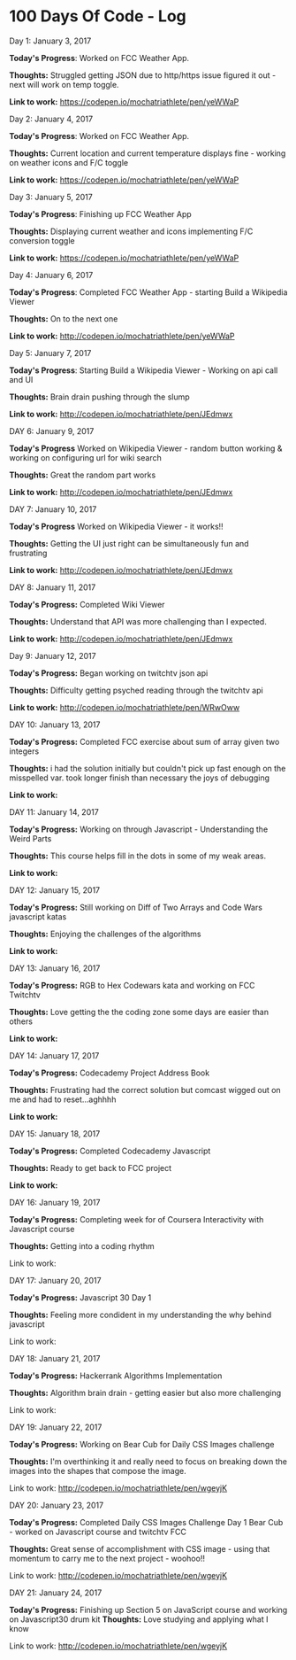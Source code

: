 # 100 Days Of Code - Log

Day 1: January 3, 2017 

**Today's Progress**: 
Worked on FCC Weather App.

**Thoughts:** 
Struggled getting JSON due to http/https issue figured it out - next will work on temp toggle.

**Link to work:** 
https://codepen.io/mochatriathlete/pen/yeWWaP

Day 2: January 4, 2017

**Today's Progress**:
Worked on FCC Weather App.

**Thoughts:**
Current location and current temperature displays fine - working on weather icons and F/C toggle

**Link to work:**
https://codepen.io/mochatriathlete/pen/yeWWaP

Day 3: January 5, 2017

**Today's Progress**:
Finishing up FCC Weather App

**Thoughts:**
Displaying current weather and icons implementing F/C conversion toggle

**Link to work:**
https://codepen.io/mochatriathlete/pen/yeWWaP

Day 4: January 6, 2017

**Today's Progress**:
Completed FCC Weather App - starting Build a Wikipedia Viewer

**Thoughts:**
On to the next one

**Link to work:**
http://codepen.io/mochatriathlete/pen/yeWWaP

Day 5: January 7, 2017

**Today's Progress**:
Starting Build a Wikipedia Viewer - Working on api call and UI

**Thoughts:**
Brain drain pushing through the slump

**Link to work:**
http://codepen.io/mochatriathlete/pen/JEdmwx

DAY 6: January 9, 2017

**Today's Progress**
Worked on Wikipedia Viewer - random button working & working on configuring url for wiki search

**Thoughts:**
Great the random part works

**Link to work:**
http://codepen.io/mochatriathlete/pen/JEdmwx

DAY 7: January 10, 2017

**Today's Progress**
Worked on Wikipedia Viewer - it works!!

**Thoughts:**
Getting the UI just right can be simultaneously fun and frustrating

**Link to work:**
http://codepen.io/mochatriathlete/pen/JEdmwx

DAY 8: January 11, 2017

**Today's Progress:**
Completed Wiki Viewer

**Thoughts:**
Understand that API was more challenging than I expected.

**Link to work:**
http://codepen.io/mochatriathlete/pen/JEdmwx

 Day 9: January 12, 2017

**Today's Progress:**
Began working on twitchtv json api

**Thoughts:**
Difficulty getting psyched reading through the twitchtv api

**Link to work:**
http://codepen.io/mochatriathlete/pen/WRwOww

DAY 10: January 13, 2017

**Today's Progress:**
Completed FCC exercise about sum of array given two integers

**Thoughts:**
i had the solution initially but couldn't pick up fast enough on the misspelled var. took longer finish than necessary the joys of debugging

**Link to work:**

DAY 11: January 14, 2017

**Today's Progress:**
Working on through Javascript - Understanding the Weird Parts 

**Thoughts:**
This course helps fill in the dots in some of my weak areas.

**Link to work:**

DAY 12: January 15, 2017

**Today's Progress:**
Still working on Diff of Two Arrays and Code Wars javascript katas

**Thoughts:**
Enjoying the challenges of the algorithms

**Link to work:**

DAY 13: January 16, 2017

**Today's Progress:**
RGB to Hex Codewars kata and working on FCC Twitchtv

**Thoughts:**
Love getting the the coding zone some days are easier than others

**Link to work:**

DAY 14: January 17, 2017

**Today's Progress:**
Codecademy Project Address Book

**Thoughts:**
Frustrating had the correct solution but comcast wigged out on me and had to reset...aghhhh

**Link to work:**

DAY 15: January 18, 2017

**Today's Progress:**
Completed Codecademy Javascript

**Thoughts:**
Ready to get back to FCC project 

**Link to work:**

DAY 16: January 19, 2017

**Today's Progress:** 
Completing week for of Coursera Interactivity with Javascript course

**Thoughts:** 
Getting into a coding rhythm

Link to work:

DAY 17: January 20, 2017

**Today's Progress:** 
Javascript 30 Day 1 

**Thoughts:** 
Feeling more condident in my understanding the why behind javascript

Link to work:

DAY 18: January 21, 2017

**Today's Progress:** 
Hackerrank Algorithms Implementation 

**Thoughts:** 
Algorithm brain drain - getting easier but also more challenging

Link to work:

DAY 19: January 22, 2017

**Today's Progress:** 
Working on Bear Cub for Daily CSS Images challenge

**Thoughts:** 
I'm overthinking it and really need to focus on breaking down the images into the shapes that compose the image.

Link to work:
http://codepen.io/mochatriathlete/pen/wgeyjK

DAY 20: January 23, 2017

**Today's Progress:** 
Completed Daily CSS Images Challenge Day 1 Bear Cub - worked on Javascript course and twitchtv FCC

**Thoughts:** 
Great sense of accomplishment with CSS image - using that momentum to carry me to the next project - woohoo!!

Link to work:
http://codepen.io/mochatriathlete/pen/wgeyjK

DAY 21: January 24, 2017

**Today's Progress:** 
Finishing up Section 5 on JavaScript course and working on Javascript30 drum kit
**Thoughts:** 
Love studying and applying what I know

Link to work:
http://codepen.io/mochatriathlete/pen/wgeyjK
